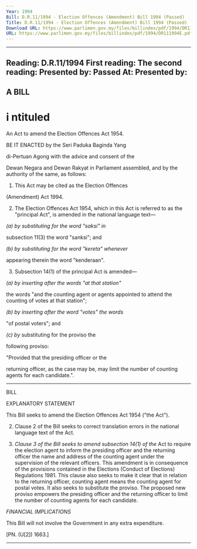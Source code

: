 ```yaml
---
Year: 1994
Bill: D.R.11/1994 - Election Offences (Amendment) Bill 1994 (Passed)
Title: D.R.11/1994 - Election Offences (Amendment) Bill 1994 (Passed)
Download URL: https://www.parlimen.gov.my/files/billindex/pdf/1994/DR111994E.pdf
URL: https://www.parlimen.gov.my/files/billindex/pdf/1994/DR111994E.pdf
---
```

---
Reading:
D.R.11/1994
First reading:
The second reading:
Presented by:
Passed At:
Presented by:
---

## A BILL

# i ntituled

An Act to amend the Election Offences Act 1954.

BE IT ENACTED by the Seri Paduka Baginda Yang

di-Pertuan Agong with the advice and consent of the

Dewan Negara and Dewan Rakyat in Parliament
assembled, and by the authority of the same, as follows:

1. This Act may be cited as the Election Offences

(Amendment) Act 1994.

2. The Election Offences Act 1954, which in this Act
is referred to as the "principal Act", is amended in the
national language text—

_(a) by substituting for the word "saksi" in_

subsection 11(3) the word "sanksi"; and

_(b) by substituting for the word "kereta" whenever_

appearing therein the word "kenderaan".

3. Subsection 14(1) of the principal Act is amended—

_(a) by inserting after the words "at that station"_

the words "and the counting agent or agents
appointed to attend the counting of votes at that
station";

_(b) by inserting after the word "votes" the words_

"of postal voters"; and

_(c) by_ substituting for the proviso the

following proviso:

"Provided that the presiding officer or the

returning officer, as the case may be, may
limit the number of counting agents for each
candidate.".


-----

BILL

EXPLANATORY STATEMENT

This Bill seeks to amend the Election Offences Act 1954 ("the
Act").

2. Clause 2 of the Bill seeks to correct translation errors in the
national language text of the Act.

3. _Clause 3 of the Bill seeks to amend subsection 14(1) of the_
Act to require the election agent to inform the presiding officer and
the returning officer the name and address of the counting agent
under the supervision of the relevant officers. This amendment is
in consequence of the provisions contained in the Elections (Conduct
of Elections) Regulations 1981. This clause also seeks to make it
clear that in relation to the returning officer, counting agent means
the counting agent for postal votes. It also seeks to substitute the
proviso. The proposed new proviso empowers the presiding officer
and the returning officer to limit the number of counting agents for
each candidate.

_FINANClAL_ _IMPLICATIONS_

This Bill will not involve the Government in any extra expenditure.

[PN. (U[2]) 1663.]


-----

